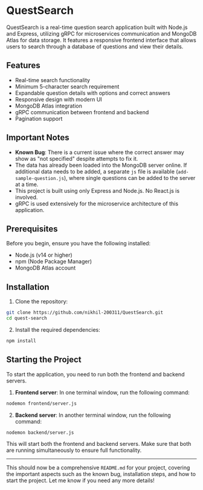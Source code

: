 
# QuestSearch

QuestSearch is a real-time question search application built with Node.js and Express, utilizing gRPC for microservices communication and MongoDB Atlas for data storage. It features a responsive frontend interface that allows users to search through a database of questions and view their details.

## Features

- Real-time search functionality
- Minimum 5-character search requirement
- Expandable question details with options and correct answers
- Responsive design with modern UI
- MongoDB Atlas integration
- gRPC communication between frontend and backend
- Pagination support

## Important Notes

- **Known Bug**: There is a current issue where the correct answer may show as "not specified" despite attempts to fix it. 
- The data has already been loaded into the MongoDB server online. If additional data needs to be added, a separate `js` file is available (`add-sample-question.js`), where single questions can be added to the server at a time.
- This project is built using only Express and Node.js. No React.js is involved.
- gRPC is used extensively for the microservice architecture of this application.

## Prerequisites

Before you begin, ensure you have the following installed:
- Node.js (v14 or higher)
- npm (Node Package Manager)
- MongoDB Atlas account

## Installation

1. Clone the repository:
```bash
git clone https://github.com/nikhil-200311/QuestSearch.git
cd quest-search
```

2. Install the required dependencies:
```bash
npm install
```

## Starting the Project

To start the application, you need to run both the frontend and backend servers. 

1. **Frontend server**: In one terminal window, run the following command:
```bash
nodemon frontend/server.js
```

2. **Backend server**: In another terminal window, run the following command:
```bash
nodemon backend/server.js
```

This will start both the frontend and backend servers. Make sure that both are running simultaneously to ensure full functionality.

---

This should now be a comprehensive `README.md` for your project, covering the important aspects such as the known bug, installation steps, and how to start the project. Let me know if you need any more details!



